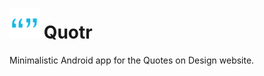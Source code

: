 # <img src="https://raw.githubusercontent.com/cedricium/Quotr/new-features/app/src/main/res/mipmap-mdpi/ic_launcher.png"> Quotr
Minimalistic Android app for the Quotes on Design website.
